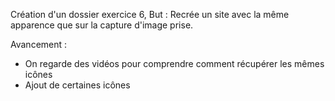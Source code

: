 Création d'un dossier exercice 6,
But :
Recrée un site avec la même apparence que sur la capture d'image prise.

Avancement :

- On regarde des vidéos pour comprendre comment récupérer les mêmes icônes
- Ajout de certaines icônes

